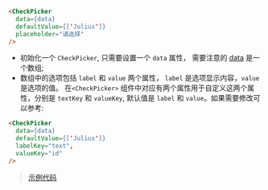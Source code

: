 
```html
<CheckPicker
  data={data}
  defaultValue={['Julius']}
  placeholder="请选择"
/>
```
- 初始化一个 `CheckPicker`, 只需要设置一个 `data` 属性， 需要注意的 [data](https://github.com/rsuite/rsuite-checkpicker/blob/master/docs/data/users.js) 是一个数组;
- 数组中的选项包括 `label` 和 `value` 两个属性， `label` 是选项显示内容，`value` 是选项的值。 在`<CheckPicker>` 组件中对应有两个属性用于自定义这两个属性，分别是 `textKey` 和 `valueKey`, 默认值是 `label` 和 `value`。如果需要修改可以参考:

```html
<CheckPicker
  data={data}
  defaultValue={['Julius']}
  labelKey="text",
  valueKey="id"
/>
```


> [示例代码](https://github.com/rsuite/rsuite-checkpicker/blob/master/docs/SimpleExample.js)

